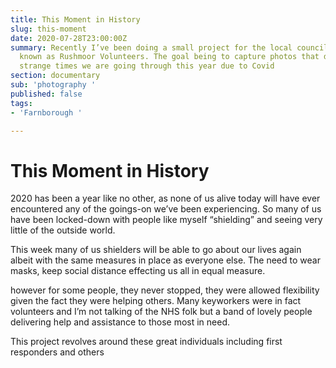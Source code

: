 ```yaml
---
title: This Moment in History
slug: this-moment
date: 2020-07-28T23:00:00Z
summary: Recently I’ve been doing a small project for the local council organisation
  known as Rushmoor Volunteers. The goal being to capture photos that depict the very
  strange times we are going through this year due to Covid
section: documentary
sub: 'photography '
published: false
tags:
- 'Farnborough '

---
```

# This Moment in History

2020 has been a year like no other, as none of us alive today will have ever encountered any of the goings-on we’ve been experiencing. So many of us have been locked-down with people like myself “shielding” and seeing very little of the outside world.   
   
This week many of us shielders will be able to go about our lives again albeit with the same measures in place as everyone else. The need to wear masks, keep social distance effecting us all in equal measure.  

however for some people, they never stopped, they were allowed flexibility given the fact they were helping others. Many keyworkers were in fact volunteers and I’m not talking of the NHS folk but a band of lovely people delivering help and assistance to those most in need. 

This project revolves around these great individuals including first responders and others 